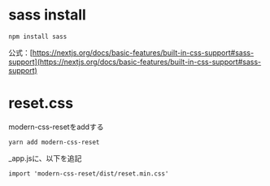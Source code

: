 # sass install
```
npm install sass
```
公式：[https://nextjs.org/docs/basic-features/built-in-css-support#sass-support](https://nextjs.org/docs/basic-features/built-in-css-support#sass-support) 

# reset.css 
modern-css-resetをaddする  
```
yarn add modern-css-reset
```
_app.jsに、以下を追記  
```
import 'modern-css-reset/dist/reset.min.css' 
```
